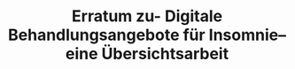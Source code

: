 --- 
abstract: '' 
authors: 
 - K Spiegelhalder
 -  J Acker
 -  H Baumeister
 -  A Büttner-Teleaga
 -  ...
doi: '' 
featured: false 
publication: '*Somnologie*, 24' 
publication_short: '' 
publishDate: '2020-01-01' 
title: 'Erratum zu- Digitale Behandlungsangebote für Insomnie–eine Übersichtsarbeit' 
url_code: '' 
url_dataset: '' 
url_pdf: '' 
url_poster: '' 
url_project: '' 
url_slides: '' 
url_source: '' 
url_video: '' 
---